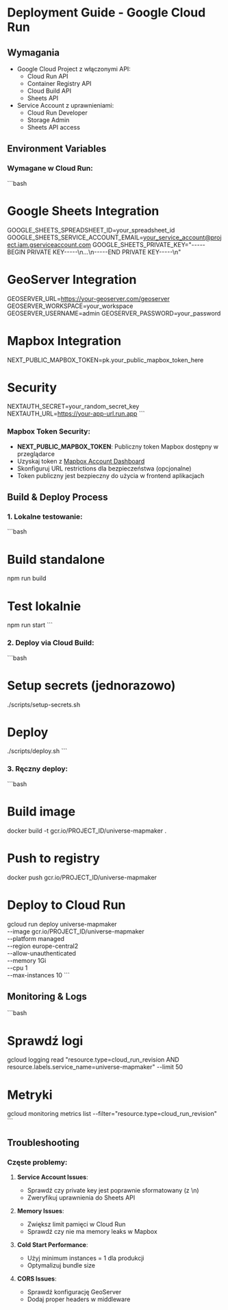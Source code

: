 # Deployment Guide - Google Cloud Run

## Wymagania

- Google Cloud Project z włączonymi API:
  - Cloud Run API
  - Container Registry API
  - Cloud Build API
  - Sheets API
- Service Account z uprawnieniami:
  - Cloud Run Developer
  - Storage Admin
  - Sheets API access

## Environment Variables

### Wymagane w Cloud Run:
\`\`\`bash
# Google Sheets Integration
GOOGLE_SHEETS_SPREADSHEET_ID=your_spreadsheet_id
GOOGLE_SHEETS_SERVICE_ACCOUNT_EMAIL=your_service_account@project.iam.gserviceaccount.com
GOOGLE_SHEETS_PRIVATE_KEY="-----BEGIN PRIVATE KEY-----\n...\n-----END PRIVATE KEY-----\n"

# GeoServer Integration
GEOSERVER_URL=https://your-geoserver.com/geoserver
GEOSERVER_WORKSPACE=your_workspace
GEOSERVER_USERNAME=admin
GEOSERVER_PASSWORD=your_password

# Mapbox Integration
NEXT_PUBLIC_MAPBOX_TOKEN=pk.your_public_mapbox_token_here

# Security
NEXTAUTH_SECRET=your_random_secret_key
NEXTAUTH_URL=https://your-app-url.run.app
\`\`\`

### Mapbox Token Security:
- **NEXT_PUBLIC_MAPBOX_TOKEN**: Publiczny token Mapbox dostępny w przeglądarce
- Uzyskaj token z [Mapbox Account Dashboard](https://account.mapbox.com/access-tokens/)
- Skonfiguruj URL restrictions dla bezpieczeństwa (opcjonalne)
- Token publiczny jest bezpieczny do użycia w frontend aplikacjach

## Build & Deploy Process

### 1. Lokalne testowanie:
\`\`\`bash
# Build standalone
npm run build

# Test lokalnie
npm run start
\`\`\`

### 2. Deploy via Cloud Build:
\`\`\`bash
# Setup secrets (jednorazowo)
./scripts/setup-secrets.sh

# Deploy
./scripts/deploy.sh
\`\`\`

### 3. Ręczny deploy:
\`\`\`bash
# Build image
docker build -t gcr.io/PROJECT_ID/universe-mapmaker .

# Push to registry
docker push gcr.io/PROJECT_ID/universe-mapmaker

# Deploy to Cloud Run
gcloud run deploy universe-mapmaker \
  --image gcr.io/PROJECT_ID/universe-mapmaker \
  --platform managed \
  --region europe-central2 \
  --allow-unauthenticated \
  --memory 1Gi \
  --cpu 1 \
  --max-instances 10
\`\`\`

## Monitoring & Logs

\`\`\`bash
# Sprawdź logi
gcloud logging read "resource.type=cloud_run_revision AND resource.labels.service_name=universe-mapmaker" --limit 50

# Metryki
gcloud monitoring metrics list --filter="resource.type=cloud_run_revision"
\`\`\`

## Troubleshooting

### Częste problemy:

1. **Service Account Issues**:
   - Sprawdź czy private key jest poprawnie sformatowany (z \n)
   - Zweryfikuj uprawnienia do Sheets API

2. **Memory Issues**:
   - Zwiększ limit pamięci w Cloud Run
   - Sprawdź czy nie ma memory leaks w Mapbox

3. **Cold Start Performance**:
   - Użyj minimum instances = 1 dla produkcji
   - Optymalizuj bundle size

4. **CORS Issues**:
   - Sprawdź konfigurację GeoServer
   - Dodaj proper headers w middleware
